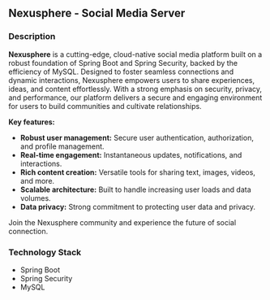 ## Nexusphere - Social Media Server

### Description

**Nexusphere** is a cutting-edge, cloud-native social media platform built on a robust foundation of Spring Boot and Spring Security, backed by the efficiency of MySQL. Designed to foster seamless connections and dynamic interactions, Nexusphere empowers users to share experiences, ideas, and content effortlessly. With a strong emphasis on security, privacy, and performance, our platform delivers a secure and engaging environment for users to build communities and cultivate relationships.

**Key features:**

* **Robust user management:** Secure user authentication, authorization, and profile management.
* **Real-time engagement:** Instantaneous updates, notifications, and interactions.
* **Rich content creation:** Versatile tools for sharing text, images, videos, and more.
* **Scalable architecture:** Built to handle increasing user loads and data volumes.
* **Data privacy:** Strong commitment to protecting user data and privacy.

Join the Nexusphere community and experience the future of social connection.

### Technology Stack

<ul>
  <li>Spring Boot</li>
  <li>Spring Security</li>
  <li>MySQL</li>
</ul>

